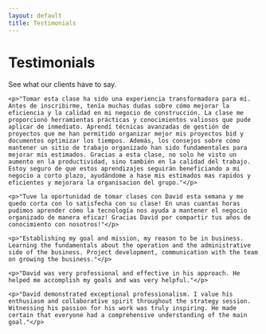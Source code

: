 ```yaml
---
layout: default
title: Testimonials
---
```


<div class="post">
	<h1 class="pageTitle">Testimonials</h1>
	<!-- <h4>"And once the storm is over, you won't remember how you made it through, how you managed to survive. You won't even be sure whether the storm is really over. But one thing is certain. When you come out of the storm, you won't be the same person who walked in. That's what this storm's all about." —Haruki Murakami</h4> -->
	<p class="intro">See what our clients have to say.</p>

	<p>"Tomar esta clase ha sido una experiencia transformadora para mí. Antes de inscribirme, tenía muchas dudas sobre cómo mejorar la eficiencia y la calidad en mi negocio de construcción. La clase me proporcionó herramientas prácticas y conocimientos valiosos que pude aplicar de inmediato. Aprendí técnicas avanzadas de gestión de proyectos que me han permitido organizar mejor mis proyectos bid y documentos optimizar los tiempos. Además, los consejos sobre cómo mantener un sitio de trabajo organizado han sido fundamentales para mejorar mis estimados. Gracias a esta clase, no solo he visto un aumento en la productividad, sino también en la calidad del trabajo. Estoy seguro de que estos aprendizajes seguirán beneficiando a mi negocio a corto plazo, ayudándome a hase mis estimados mas rapidos y eficientes y mejorara la organisacion del grupo."</p>

	<p>"Tuve la oportunidad de tomar clases con David esta semana y me quedo corta con lo satisfecha con su clase! En unas cuantas horas pudimos aprender cómo la tecnología nos ayuda a mantener el negocio organizado de manera eficaz! Gracias David por compartir tus años de conocimiento con nosotros!"</p>

	<p>"Establishing my goal and mission, my reason to be in business. Learning the fundamentals about the operation and the administrative side of the business. Project development, communication with the team on growing the business."</p>

	<p>"David was very professional and effective in his approach. He helped me accomplish my goals and was very helpful."</p>

	<p>"David demonstrated exceptional professionalism. I value his enthusiasm and collaborative spirit throughout the strategy session. Witnessing his passion for his work was truly inspiring. He made certain that everyone had a comprehensive understanding of the main goal."</p>

</div>
